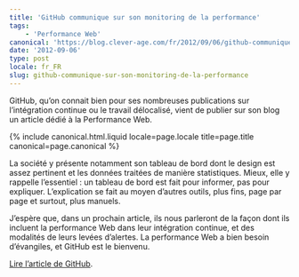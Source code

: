```yaml
---
title: 'GitHub communique sur son monitoring de la performance'
tags:
    - 'Performance Web'
canonical: 'https://blog.clever-age.com/fr/2012/09/06/github-communique-sur-son-monitoring-de-la-performance/'
date: '2012-09-06'
type: post
locale: fr_FR
slug: github-communique-sur-son-monitoring-de-la-performance
---
```


GitHub, qu’on connait bien pour ses nombreuses publications sur l’intégration continue ou le travail délocalisé, vient de publier sur son blog un article dédié à la Performance Web.

<!-- more -->

{% include canonical.html.liquid
    locale=page.locale
    title=page.title
    canonical=page.canonical
%}

La société y présente notamment son tableau de bord dont le design est assez pertinent et les données traitées de manière statistiques. Mieux, elle y rappelle l’essentiel&nbsp;: un tableau de bord est fait pour informer, pas pour expliquer. L’explication se fait au moyen d’autres outils, plus fins, page par page et surtout, plus manuels.

J’espère que, dans un prochain article, ils nous parleront de la façon dont ils incluent la performance Web dans leur intégration continue, et des modalités de leurs levées d’alertes. La performance Web a bien besoin d’évangiles, et GitHub est le bienvenu.

[Lire l’article de GitHub](https://github.com/blog/1252-how-we-keep-github-fast '"How we keep GitHub fast", The GitHub Blog').
